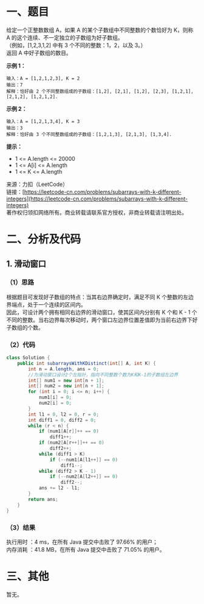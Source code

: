 # 一、题目
给定一个正整数数组 A，如果 A 的某个子数组中不同整数的个数恰好为 K，则称 A 的这个连续、不一定独立的子数组为好子数组。     
（例如，[1,2,3,1,2] 中有 3 个不同的整数：1，2，以及 3。）     
返回 A 中好子数组的数目。     
    
**示例 1：**     
```
输入：A = [1,2,1,2,3], K = 2
输出：7
解释：恰好由 2 个不同整数组成的子数组：[1,2], [2,1], [1,2], [2,3], [1,2,1], [2,1,2], [1,2,1,2].
```
**示例 2：**    
```
输入：A = [1,2,1,3,4], K = 3
输出：3
解释：恰好由 3 个不同整数组成的子数组：[1,2,1,3], [2,1,3], [1,3,4].
```
**提示：**       
- 1 <= A.length <= 20000
- 1 <= A[i] <= A.length
- 1 <= K <= A.length
      
来源：力扣（LeetCode）       
链接：[https://leetcode-cn.com/problems/subarrays-with-k-different-integers](https://leetcode-cn.com/problems/subarrays-with-k-different-integers)      
著作权归领扣网络所有。商业转载请联系官方授权，非商业转载请注明出处。     
# 二、分析及代码    
## 1. 滑动窗口
### （1）思路
根据题目可发现好子数组的特点：当其右边界确定时，满足不同 K 个整数的左边界端点，处于一个连续的区间内。    
因此，可设计两个拥有相同右边界的滑动窗口，使其区间内分别有 K 个和 K - 1 个不同的整数。当右边界每次移动时，两个窗口左边界位置差值即为当前右边界下好子数组的个数。     
### （2）代码
```java
class Solution {
    public int subarraysWithKDistinct(int[] A, int K) {
        int n = A.length, ans = 0;
        //为滑动窗口设计2个左指针，指向不同整数个数为K和K-1的子数组左边界
        int[] num1 = new int[n + 1];
        int[] num2 = new int[n + 1];
        for (int i = 0; i <= n; i++) {
            num1[i] = 0;
            num2[i] = 0;
        }
        int l1 = 0, l2 = 0, r = 0;
        int diff1 = 0, diff2 = 0;
        while (r < n) {
            if (num1[A[r]]++ == 0)
                diff1++;
            if (num2[A[r++]]++ == 0)
                diff2++;
            while (diff1 > K)
                if (--num1[A[l1++]] == 0)
                    diff1--;
            while (diff2 > K - 1)
                if (--num2[A[l2++]] == 0)
                    diff2--;
            ans += l2 - l1;
        }
        return ans;
    }
}
```
### （3）结果
执行用时 ：4 ms，在所有 Java 提交中击败了 97.66% 的用户；    
内存消耗 ：41.8 MB，在所有 Java 提交中击败了 71.05% 的用户。      
# 三、其他
暂无。  
